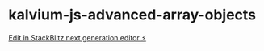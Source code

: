 # kalvium-js-advanced-array-objects

[Edit in StackBlitz next generation editor ⚡️](https://stackblitz.com/~/github.com/Alphamikey23/kalvium-js-advanced-array-objects)